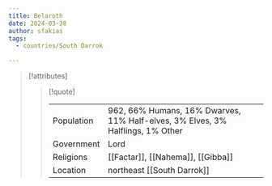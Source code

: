 ```yaml
---
title: Belaroth
date: 2024-03-38
author: sfakias
tags:
  - countries/South Darrok

---
```

> [!attributes]
> 
> > [!quote]
> >
> > | | |
> > | --- | --- |
> > | Population | 962, 66% Humans, 16% Dwarves, 11% Half-elves, 3% Elves, 3% Halflings, 1% Other |
> > | Government | Lord |
> > | Religions | [[Factar]], [[Nahema]], [[Gibba]] |
> > | Location | northeast [[South Darrok]] |